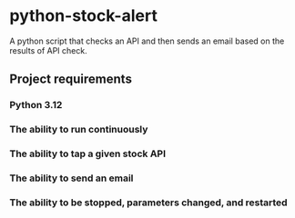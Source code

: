 # python-stock-alert
A python script that checks an API and then sends an email based on the results of API check.

## Project requirements
### Python 3.12
### The ability to run continuously
### The ability to tap a given stock API
### The ability to send an email
### The ability to be stopped, parameters changed, and restarted
